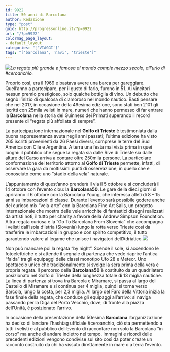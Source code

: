 ```yaml
---
id: 9922
title: 50 anni di Barcolana
author: Redazione
type: "post"
guid: http://progressonline.it/?p=9922
url: "/?p=9922"
colormag_page_layout:
- default_layout
categories: "['VIAGGI']"
tags: "['barcolana', 'navi', 'trieste']"
---
```


*![](https://progressonline.it/wp-content/uploads/2018/10/frecce-1024x684.jpg)La regata più grande e famosa al mondo compie mezzo secolo, all’urlo di #ceroanchio.*

Proprio così, era il 1969 e bastava avere una barca per gareggiare. Quell’anno a partecipare, per il gusto di farlo, furono in 51. Ai vincitori nessun premio prestigioso, solo qualche bottiglia di vino. Un debutto che segnò l’inizio di qualcosa di clamoroso nel mondo nautico. Basti pensare che nel 2017, in occasione della 49esima edizione, sono stati ben 2101 gli iscritti con 25mila velisti in mare, numeri che hanno permesso di far entrare la **Barcolana** nella storia dei Guinness dei Primati superando il record presente di “regata più affollata di sempre”.

La partecipazione internazionale nel **Golfo di Trieste** è testimoniata dalla buona rappresentanza avuta negli anni passati; l’ultima edizione ha visto 265 iscritti provenienti da 26 Paesi diversi, comprese le terre del Sud America con Cile e Argentina. A terra una festa mai vista prima in quei luoghi: il pubblico che segue la regata sia dalle Rive di Trieste sia dalle alture del [Carso](https://it.wikipedia.org/wiki/Carso) arriva a contare oltre 250mila persone. La particolare conformazione del territorio attorno al **Golfo di Trieste** permette, infatti, di osservare la gara da moltissimi punti di osservazione, in quello che è conosciuto come uno “stadio della vela” naturale.

L’appuntamento di quest’anno prenderà il via il 5 ottobre e si concluderà il 14 ottobre con l’evento clou: la **Barcolana50**. Le gare della dieci giorni si apriranno il 6 ottobre con la Barcolana Young, che interessa atleti di 8 – 15 anni su imbarcazioni di classe. Durante l’evento sarà possibile godere anche del curioso mix “vela-arte” con la Barcolana Fine Art Sails, un progetto internazionale che mostra delle vele arricchite di fantastici disegni realizzati da artisti noti, il tutto per charity a favore della Andrew Simpson Foundation. Altra regata curiosa è la “Go To Barcolana From Slovenia” che accompagna i velisti dall’Isola d’Istria (Slovenia) lungo la rotta verso Trieste così da trasferire le imbarcazioni in gruppo e con spirito competitivo, il tutto garantendo valore al legame che unisce i navigatori dell’Adriatico.![](https://progressonline.it/wp-content/uploads/2018/10/barcolana-1-300x169.jpg)

Non può mancare poi la regata “by night”. Scende il sole, si accendono le fotoelettriche e si attende il segnale di partenza che vede riaprire l’antica “faida” tra gli equipaggi delle classi monotipo Ufo 28 e Meteor. Uno spettacolo unico che tradizionalmente si svolge la sera prima della vera e propria regata. Il percorso della **Barcolana50** è costituito da un quadrilatero posizionato nel Golfo di Trieste della lunghezza totale di 13 miglia nautiche. La linea di partenza si trova tra Barcola e Miramare, si passa al largo del Castello di Miramare e si continua per 4 miglia, quindi si torna verso Barcola, lungo la costa, per 2,3 miglia. Al largo del Faro della Vittoria inizia la fase finale della regata, che conduce gli equipaggi all’arrivo: si naviga passando per la Diga del Porto Vecchio, dove, di fronte alla piazza dell’Unità, è posizionato l’arrivo.

In occasione della presentazione della 50esima **Barcolana** l’organizzazione ha deciso di lanciare l’hashtag ufficiale #ceroanchio, ciò sta permettendo a tutti i velisti e al pubblico dell’evento di raccontare non solo la Barcolana “in corso” ma anche di andare indietro nel tempo. Immagini e ricordi delle precedenti edizioni vengono condivise sul sito così da poter creare un racconto costruito da chi ha vissuto direttamente in mare o a terra l’evento.